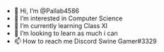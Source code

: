 - 👋 Hi, I’m @Pallab4586
- 👀 I’m interested in Computer Science
- 🌱 I’m currently learning Class XI
- 💞️ I’m looking to learn as much i can
- 📫 How to reach me Discord Swine Gamer#3329
<!---
Pallab4586/Pallab4586 is a ✨ special ✨ repository because its `README.md` (this file) appears on your GitHub profile.
You can click the Preview link to take a look at your changes.
--->
